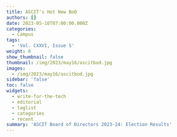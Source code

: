 ```yaml
---
title: ASCIT's Hot New BoD
authors: []
date: 2023-05-16T07:00:00.000Z
categories:
  - Campus
tags:
  - 'Vol. CXXVI, Issue 5'
weight: 0
show_thumbnail: false
thumbnail: /img/2023/may16/ascitbod.jpg
images:
  - /img/2023/may16/ascitbod.jpg
sidebar: 'false'
toc: false
widgets:
  - write-for-the-tech
  - editorial
  - taglist
  - categories
  - recent
summary: 'ASCIT Board of Directors 2023-24: Election Results'
---
```


